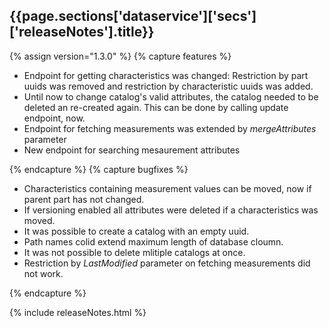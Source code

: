 <h2 id="{{page.sections['dataservice']['secs']['releaseNotes'].anchor}}">{{page.sections['dataservice']['secs']['releaseNotes'].title}}</h2>

<p></p>

{% assign version="1.3.0" %}
{% capture features %}
    <ul>
      <li>Endpoint for getting characteristics was changed: Restriction by part uuids was removed and restriction by characteristic uuids was added.</li>
      <li>Until now to change catalog's valid attributes, the catalog needed to be deleted an re-created again. This can be done by calling update endpoint, now.</li>
      <li>Endpoint for fetching measurements was extended by <i>mergeAttributes</i> parameter</li>
      <li>New endpoint for searching mesaurement attributes</li>
    </ul>
{% endcapture %}
{% capture bugfixes %}
    <ul>
      <li>Characteristics containing measurement values can be moved, now if parent part has not changed.</li>
      <li>If versioning enabled all attributes were deleted if a characteristics was moved.</li>
      <li>It was possible to create a catalog with an empty uuid.</li>
      <li>Path names colid extend maximum length of database cloumn.</li>
      <li>It was not possible to delete mlitiple catalogs at once.</li>
      <li>Restriction by <i>LastModified</i> parameter on fetching measurements did not work.</li>
    </ul>
{% endcapture %}

{% include releaseNotes.html %}